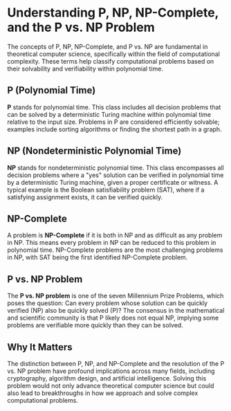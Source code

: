 # Understanding P, NP, NP-Complete, and the P vs. NP Problem

The concepts of P, NP, NP-Complete, and P vs. NP are fundamental in theoretical computer science, specifically within the field of computational complexity. These terms help classify computational problems based on their solvability and verifiability within polynomial time.

## P (Polynomial Time)

**P** stands for polynomial time. This class includes all decision problems that can be solved by a deterministic Turing machine within polynomial time relative to the input size. Problems in P are considered efficiently solvable; examples include sorting algorithms or finding the shortest path in a graph.

## NP (Nondeterministic Polynomial Time)

**NP** stands for nondeterministic polynomial time. This class encompasses all decision problems where a "yes" solution can be verified in polynomial time by a deterministic Turing machine, given a proper certificate or witness. A typical example is the Boolean satisfiability problem (SAT), where if a satisfying assignment exists, it can be verified quickly.

## NP-Complete

A problem is **NP-Complete** if it is both in NP and as difficult as any problem in NP. This means every problem in NP can be reduced to this problem in polynomial time. NP-Complete problems are the most challenging problems in NP, with SAT being the first identified NP-Complete problem.

## P vs. NP Problem

The **P vs. NP problem** is one of the seven Millennium Prize Problems, which poses the question: Can every problem whose solution can be quickly verified (NP) also be quickly solved (P)? The consensus in the mathematical and scientific community is that P likely does not equal NP, implying some problems are verifiable more quickly than they can be solved.

## Why It Matters

The distinction between P, NP, and NP-Complete and the resolution of the P vs. NP problem have profound implications across many fields, including cryptography, algorithm design, and artificial intelligence. Solving this problem would not only advance theoretical computer science but could also lead to breakthroughs in how we approach and solve complex computational problems.

